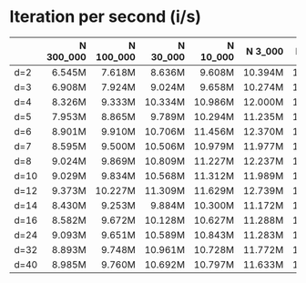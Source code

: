 # Iteration per second (i/s)

|      |N 300_000|N 100_000|N 30_000|N 10_000| N 3_000| N 1_000|   N 300|   N 100|    N 30|    N 10|
|:-----|--------:|--------:|-------:|-------:|-------:|-------:|-------:|-------:|-------:|-------:|
|d=2   |   6.545M|   7.618M|  8.636M|  9.608M| 10.394M| 11.084M| 11.821M| 12.480M| 13.262M| 14.070M|
|d=3   |   6.908M|   7.924M|  9.024M|  9.658M| 10.274M| 10.815M| 11.659M| 12.593M| 13.350M| 14.399M|
|d=4   |   8.326M|   9.333M| 10.334M| 10.986M| 12.000M| 12.204M| 12.942M| 13.539M| 13.887M| 14.300M|
|d=5   |   7.953M|   8.865M|  9.789M| 10.294M| 11.235M| 12.008M| 12.817M| 13.296M| 14.000M| 14.422M|
|d=6   |   8.901M|   9.910M| 10.706M| 11.456M| 12.370M| 12.637M| 13.343M| 13.862M| 14.316M| 14.818M|
|d=7   |   8.595M|   9.500M| 10.506M| 10.979M| 11.977M| 12.610M| 13.328M| 13.955M| 14.319M| 15.047M|
|d=8   |   9.024M|   9.869M| 10.809M| 11.227M| 12.237M| 13.050M| 13.379M| 14.179M| 14.203M| 15.334M|
|d=10  |   9.029M|   9.834M| 10.568M| 11.312M| 11.989M| 12.805M| 13.193M| 14.064M| 14.489M| 15.307M|
|d=12  |   9.373M|  10.227M| 11.309M| 11.629M| 12.739M| 12.873M| 13.898M| 14.049M| 14.706M| 15.245M|
|d=14  |   8.430M|   9.253M|  9.884M| 10.300M| 11.172M| 11.456M| 12.537M| 12.818M| 13.625M| 15.537M|
|d=16  |   8.582M|   9.672M| 10.128M| 10.627M| 11.288M| 11.760M| 12.737M| 12.879M| 13.804M| 15.495M|
|d=24  |   9.093M|   9.651M| 10.589M| 10.843M| 11.283M| 12.365M| 12.531M| 13.005M| 14.192M| 15.298M|
|d=32  |   8.893M|   9.748M| 10.961M| 10.728M| 11.772M| 12.394M| 12.457M| 13.579M| 14.675M| 15.472M|
|d=40  |   8.985M|   9.760M| 10.692M| 10.797M| 11.633M| 12.380M| 12.482M| 13.114M| 14.854M| 15.280M|
